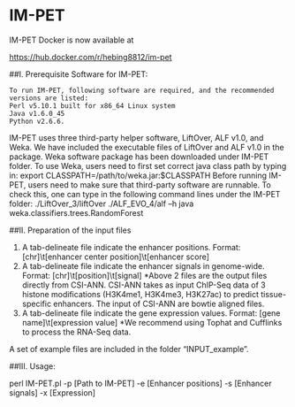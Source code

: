 # IM-PET

IM-PET Docker is now available at 

https://hub.docker.com/r/hebing8812/im-pet

##I. Prerequisite Software for IM-PET:

	To run IM-PET, following software are required, and the recommended versions are listed:
	Perl v5.10.1 built for x86_64 Linux system
	Java v1.6.0_45
	Python v2.6.6.

IM-PET uses three third-party helper software, LiftOver, ALF v1.0, and Weka. We have included the executable files of LiftOver and ALF v1.0 in the package. Weka software package has been downloaded under IM-PET folder. To use Weka, users need to first set correct java class path by typing in:
export CLASSPATH=/path/to/weka.jar:$CLASSPATH 
Before running IM-PET, users need to make sure that third-party software are runnable. To check this, one can type in the following command lines under the IM-PET folder:
	./LiftOver_3/liftOver
	./ALF_EVO_4/alf –h
	java weka.classifiers.trees.RandomForest

##II. Preparation of the input files

1) A tab-delineate file indicate the enhancer positions. 
   Format: [chr]\t[enhancer center position]\t[enhancer score]
2) A tab-delineate file indicate the enhancer signals in genome-wide.
   Format: [chr]\t[position]\t[signal]
*Above 2 files are the output files directly from CSI-ANN. CSI-ANN takes as input ChIP-Seq data of 3 histone modifications (H3K4me1, H3K4me3, H3K27ac) to predict tissue-specific enhancers. The input of CSI-ANN are bowtie aligned files.
3) A tab-delineate file indicate the gene expression values.
   Format: [gene name]\t[expression value]
*We recommend using Tophat and Cufflinks to process the RNA-Seq data.

A set of example files are included in the folder “INPUT_example”.

##III. Usage:

perl IM-PET.pl -p [Path to IM-PET] -e [Enhancer positions] -s [Enhancer signals] -x [Expression] 

